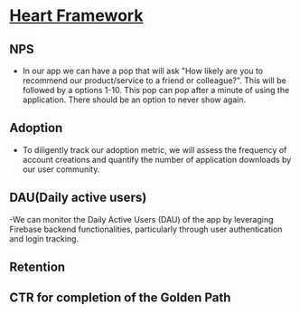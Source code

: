 # <a href="https://docs.google.com/presentation/d/1Kh7EC-i2Ot1PZarWJZwRfOgKvpywzCAyRmtSA8tfV9c/edit#slide=id.gc8216bd24_20_0)https://docs.google.com/presentation/d/1Kh7EC-i2Ot1PZarWJZwRfOgKvpywzCAyRmtSA8tfV9c/edit#slide=id.gc8216bd24_20_0"> Heart Framework </a>
## NPS
- In our app we can have a pop that will ask  "How likely are you to recommend our product/service to a friend or colleague?". This will be followed by a options 1-10. This pop can pop after a minute of using the application. There should be an option to never show again.

## Adoption
- To diligently track our adoption metric, we will assess the frequency of account creations and quantify the number of application downloads by our user community.

## DAU(Daily active users)
-We can monitor the Daily Active Users (DAU) of the app by leveraging Firebase backend functionalities, particularly through user authentication and login tracking.

## Retention

## CTR for completion of the Golden Path

